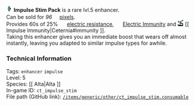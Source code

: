 ![ ](https://raw.githubusercontent.com/Ceterai/Enternia/main/items/generic/other/ct_impulse_stim.png) **Impulse Stim Pack** is a rare lvl.5 enhancer.  
Can be sold for *96* <img src="https://starbounder.org/mediawiki/images/2/21/Pixel.png" width="12" height="16"/> [pixels](https://starbounder.org/Pixel).  
Provides 60s of 25% <img src="https://starbounder.org/mediawiki/images/4/42/Status_Electric_Resistance.png" width="16" height="16"/> [electric resistance](https://starbounder.org/Electric_Resistance), <img src="https://starbounder.org/mediawiki/images/4/42/Status_Electric_Resistance.png" width="16" height="16"/> [Electric Immunity](https://starbounder.org/Electric_Resistance) and ![ ](https://raw.githubusercontent.com/Ceterai/Enternia/main/stats/effects/ct_impulse_block.png) [[ Impulse Immunity|Ceternia#immunity ]].  
Taking this enhancer gives you an immediate boost that wears off almost instantly, leaving you adapted to similar impulse types for awhile.

### Technical Information

Tags: `enhancer` `impulse`  
Level: 5  
Species: [[ Alta|Alta ]]  
In-game ID: `ct_impulse_stim`  
File path (GitHub link): [`/items/generic/other/ct_impulse_stim.consumable`](https://github.com/Ceterai/Enternia/blob/main/items/generic/other/ct_impulse_stim.consumable)
